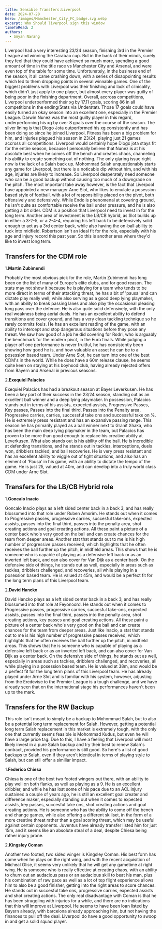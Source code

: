 ```yaml
---
title: Sensible Transfers:Liverpool
date: 2024-07-28
hero: /images/Manchester_City_FC_badge.svg.webp
excerpt: Who Should liverpool sign this window
timeToRead: 2
authors:
  - Smyan Narang
---
```


<style>
  img {
    max-width: 100%;
    height: auto;
    display: block;
    margin: 0 auto;
  }
</style>

Liverpool had a very interesting 23/24 season, finishing 3rd in the Premier League and winning the Carabao cup. But in the back of their minds, surely they feel that they could have achieved so much more, spending a good amount of time in the title race vs Manchester City and Arsenal, and were even top of the table for some time. Unfortunately, in the business end of the season, it all came crashing down, with a series of disappointing results which led to them dropping points in several winnable games. One of the biggest problems with Liverpool was their finishing and lack of clinicality, which didn't just apply to one player, but almost every player was guilty of being poor in the finishing department. Overall, accross competitions, Liverpool underperformed their xg by 17.11 goals, scoring 86 in all competitions in the ending(Stats via Understat). Those 17 goals could have easily turned an okay season into an excellent one, especially in the Premier League. Darwin Nunez was the most guilty player in this regard, underperforming his xg by over 8 goals over the course of the season. The silver lining is that Diogo Jota outperformed his xg consistently and has been doing so since he joined Liverpool. Fitness has been a big problem for him, and injuries plagued his season in 23/24, playing just 21 games accross all competitions. Liverpool would certainly hope Diogo jota stays fit for the entire season, because I personally believe that Nunez is at his absolute best when he comes off the bench and creates chaos, channeling his ability to create something out of nothing. The only glaring issue right now is the lack of a Salah back up. Mohommad Salah unquestionably starts any game for Liverpool, but there is a noticable dip without him, and with his age, injuries are likely to increase. So Liverpool desperately need someone who can be a good backup without causing too much of a downgrade on the pitch. The most important take away however, is the fact that Liverpool have appointed a new manager Arne Slot, who likes to emulate a posession based style of football, with a lot of responsibility placed on the pivot, both offensively and defensively. While Endo is phenomenal at covering ground, he isn't quite as comfortable receive the ball under pressure, and he is also getting a bit older. CDM is a position that Liverpool need to invest in for the long term. Another area of investment is the LB/CB hybrid, as Slot builds up in either a 3-2-5, or a 2-4-4, requiring his left back to be defensively solid enough to act as a 3rd center back, while also having the on-ball ability to tuck into midfield. Robertson isn't an ideal fit for the role, especially with his age and injury record this past year. So this is another area where they'd like to invest long term. 

## Transfers for the CDM role

1.**Martin Zubimendi**

Probably the most obvious pick for the role, Martin Zubimendi has long been on the list of many of Europe's elite clubs, and for good reason. The stats may not show it because he is playing for a team who tends to be more direct in terms of their attacking threat, he has a bit of 'pausa' and can dictate play really well, while also serving as a good deep lying playmaker, with an ability to break passing lanes and also play the occasional pleasing long pass over the defence. He is also quite solid defensively, with the only real weakness being aerial duels. He has an excellent ability to defend transitions and cover ground, and has a very clean tackling technique so he rarely commits fouls. He has an excellent reading of the game, with an ability to intercept and stop dangerous situations before they pose any threat. We saw how good of a job he did covering for Rodri, who is arguably the benchmark for the modern pivot, in the Euro finals. While judging a player off one performance is never fruitful, he has consistently been showing how good he is, and how valuable an asset he can be to a posession based team. Under Arne Slot, he can turn into one of the best CDM's in the world. While he does have a 60m release clause, he seems quite keen on staying at his boyhood club, having already rejected offers from Bayern and Arsenal in previous seasons. 

2.**Exequiel Palacios**

Exequiel Palacios has had a breakout season at Bayer Leverkusen. He has been a key part of their success in the 23/24 season, standing out as an excellent ball winner and a deep lying playmaker. In possession, Palacios stands out in terms of his assists, expected assists, Progressive Passes, Key passes, Passes into the final third, Passes into the Penalty area, Progressive carries, carries, successful take ons and successful take on %. He is extremely press resistant and has an expansive passing range. This season he has primarily played as a ball winner next to Granit Xhaka, who has been the main deep lying playmaker in the team, but Palacios has proven to be more than good enough to replace his creative ability at Leverkusen. What also stands out is his ability off the ball. He is incredible at defending transitions, and he stands out in tackles, interceptions, duels won, dribblers tackled, and ball recoveries. He is very press resistant and has an excellent ability to wiggle out of tight situations, and also has an element of 'Pausa' in his game, with an ability to dictate the tempo of the game. He is just 25, valued at 40m, and can develop into a truly world class CDM under Arne Slot. 

## Transfers for the LB/CB Hybrid role


1.**Goncalo Inacio**

Goncalo Inacio plays as a left sided center back in a back 3, and has really blossomed into that role under Ruben Amorim. He stands out when it comes to Progressive passes, progressive carries, succesful take-ons, expected assists, passes into the final third, passes into the penalty area, shot creating actions and goal creating actions. All these paint a picture of a center back who's very good on the ball and can create chances for the team from deeper areas. Another stat that stands out to me is his high number of progressive passes received, which highlights that he often receives the ball further up the pitch, in midfield areas. This shows that he is someone who is capable of playing as a defensive left back or as an inverted left back, and can also cover for Van Dijk as a center back. On the defensive side of things, he stands out as well, especially in areas such as tackles, dribblers challenged, and recoveries, all while playing in a posession based team. He is valued at 45m, and would be a perfect fit for the long term plans of this Liverpool team. 

2.**David Hancko**

David Hancko plays as a left sided center back in a back 3, and has really blossomed into that role at Feyonoord. He stands out when it comes to Progressive passes, progressive carries, succesful take-ons, expected assists, passes into the final third, passes into the penalty area, shot creating actions, key passes and goal creating actions. All these paint a picture of a center back who's very good on the ball and can create chances for the team from deeper areas. Just like Inacio, a stat that stands out to me is his high number of progressive passes received, which highlights that he often receives the ball further up the pitch, in midfield areas. This shows that he is someone who is capable of playing as a defensive left back or as an inverted left back, and can also cover for Van Dijk as a center back. On the defensive side of things, he stands out as well, especially in areas such as tackles, dribblers challenged, and recoveries, all while playing in a posession based team. He is valued at 38m, and would be a perfect fit for the long term plans of this Liverpool team. He has already played under Arne Slot and is familiar with his system, however, adjusting from the Eredevise to the Premier League is a tough challenge, and we have already seen that on the international stage his performances haven't been up to the mark. 

## Transfers for the RW Backup

This role isn't meant to simply be a backup to Mohommad Salah, but to also be a potential long term replacement for Salah. However, getting a potential long term Salah replacement in this market is extremely tough, with the only one that currently seems feasible is Mohommad Kudus, but even he will have a large price tag. Due to this, I have a feeling that Liverpool will most likely invest in a pure Salah backup and try their best to renew Salah's contract, provided his performance is still good. So here's a list of good backups to Salah, even if they aren't identical in terms of playing style to Salah, but can still offer a similiar impact.


1.**Federico Chiesa**

Chiesa is one of the best two footed wingers out there, with an ability to play well on both flanks, as well as playing as a 9. He is an excellent dribbler, and while he has lost some of his pace due to an ACL injury sustained a couple of years ago, he is still an excellent goal creater and difference maker, especially standing out when it comes to expected assists, key passes, succesful take ons, shot creating actions and goal creating actions. He is someone who has the ability to come off the bench and change games, while also offering a different skillset, in the form of a more creative threat rather than a goal scoring threat, which may be useful against certain opponents. Juventus have already transfer listed him for just 15m, and it seems like an absolute steal of a deal, despite Chiesa being rather injury prone. 

2.**Kingsley Coman**

Another two footed, two sided winger is Kingsley Coman. His best form has come when he plays on the right wing, and with the recent acquisition of Micheal Olise, it seems very unlikely that he will get any gametime at right wing. He is someone who is really effective at creating chaos, with an ability to churn out an audacious pass or an audacious skill to beat his man, plus his combination of raw pace as well as a lot of top flight experience allows him to also be a good finisher, getting into the right areas to score chances. He stands out in succesful take ons, progressive carries, expected assists and shot creating actions. The only real disadvantage with Coman is that he has been struggling with injuries for a while, and there are no indications that this will improve at Liverpool. He seems to have been loan listed by Bayern already, with barcelona already approaching him, but not having the finances to pull off the deal. Liverpool do have a good opportunity to swoop in and get a solid squad player. 